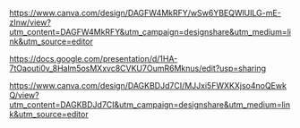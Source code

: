 https://www.canva.com/design/DAGFW4MkRFY/wSw6YBEQWlUILG-mE-zInw/view?utm_content=DAGFW4MkRFY&utm_campaign=designshare&utm_medium=link&utm_source=editor


https://docs.google.com/presentation/d/1HA-7tOaouti0v_8Halm5osMXxvc8CVKU7OumR6Mknus/edit?usp=sharing



https://www.canva.com/design/DAGKBDJd7CI/MJJxi5FWXKXjso4noQEwkQ/view?utm_content=DAGKBDJd7CI&utm_campaign=designshare&utm_medium=link&utm_source=editor
